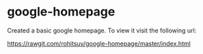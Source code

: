 
# google-homepage
Created a basic google homepage. To view it visit the following url:

https://rawgit.com/rohitsuv/google-homepage/master/index.html
